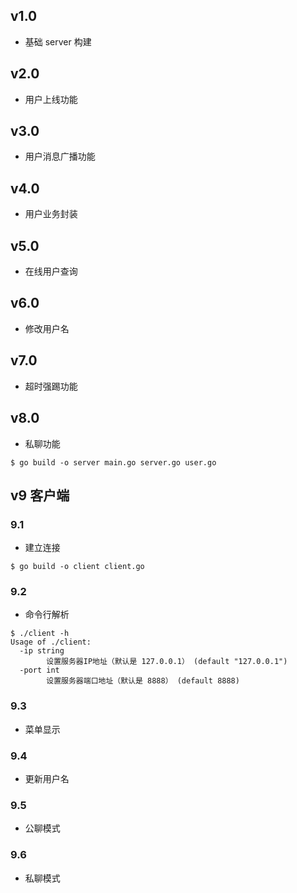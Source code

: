 ## v1.0

- 基础 server 构建

## v2.0

- 用户上线功能

## v3.0

- 用户消息广播功能

## v4.0

- 用户业务封装

## v5.0

- 在线用户查询

## v6.0

- 修改用户名

## v7.0

- 超时强踢功能

## v8.0

- 私聊功能

```
$ go build -o server main.go server.go user.go
```

## v9 客户端

### 9.1

- 建立连接

```
$ go build -o client client.go
```

### 9.2

- 命令行解析

```
$ ./client -h
Usage of ./client:
  -ip string
        设置服务器IP地址（默认是 127.0.0.1） (default "127.0.0.1")
  -port int
        设置服务器端口地址（默认是 8888） (default 8888)
```

### 9.3

- 菜单显示

### 9.4

- 更新用户名

### 9.5

- 公聊模式

### 9.6

- 私聊模式

